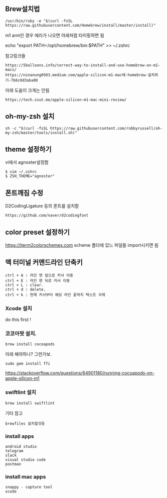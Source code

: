 ## Brew설치법
```
/usr/bin/ruby -e "$(curl -fsSL https://raw.githubusercontent.com/Homebrew/install/master/install)"
```
m1 arm인 경우  에러가 나오면 아래처럼 타이핑하면 됨

echo "export PATH=/opt/homebrew/bin:$PATH" >> ~/.zshrc

참고링크들 
```
https://5balloons.info/correct-way-to-install-and-use-homebrew-on-m1-macs/
https://ninanung0503.medium.com/apple-silicon-m1-mac에-homebrew-설치하기-7b6c0d3aba08
```

아래 도움이 크게는 안됨
```
https://tech.ssut.me/apple-silicon-m1-mac-mini-review/
```

## oh-my-zsh 설치
```
sh -c "$(curl -fsSL https://raw.githubusercontent.com/robbyrussell/oh-my-zsh/master/tools/install.sh)"
```
## theme 설정하기
vi에서 agnoster설정함
```
$ vim ~/.zshrc
$ ZSH_THEME="agnoster"
```
## 폰트깨짐 수정 
D2CodingLigature 등의 폰트를 설치함
```
https://github.com/naver/d2codingfont
```

## color preset 설정하기
https://iterm2colorschemes.com
scheme 폴더에 있느 파일들 import시키면 됨

## 맥 터미널 커맨드라인 단축키
```
ctrl + A : 라인 맨 앞으로 커서 이동
ctrl + E : 라인 맨 뒤로 커서 이동
ctrl + L : clear.
ctrl + d : delete.
ctrl + k : 현재 커서부터 해당 라인 끝까지 텍스트 삭제
```
### Xcode 설치
do this first !

### 코코아팟 설치.
```
brew install cocoapods
```
아래 해야하나? 그런가보.
```
sudo gem install ffi
```
https://stackoverflow.com/questions/64901180/running-cocoapods-on-apple-silicon-m1

### swiftlint 설치
```
brew install swiftlint
```

기타 참고
```
brewfiles 설치할것등
```

### install apps
```
android studio
telegram
slack
visual studio code
postman

```

### install mac apps
```
snappy - capture tool
xcode

```

